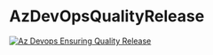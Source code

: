 # AzDevOpsQualityRelease


[![Az Devops Ensuring Quality Release](https://github.com/vigneshgd/AzDevopsEng-NanoDegree-Module2-FinalProject/actions/workflows/python-app.yml/badge.svg)](https://github.com/vigneshgd/AzDevopsEng-NanoDegree-Module2-FinalProject/actions/workflows/python-app.yml)

